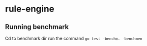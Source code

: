 # rule-engine
## Running benchmark

Cd to benchmark dir 
run the command `go test -bench=. -benchmem`